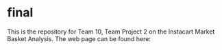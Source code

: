 # final
This is the repository for Team 10, Team Project 2 on the Instacart Market Basket Analysis. The web page can be found here:
